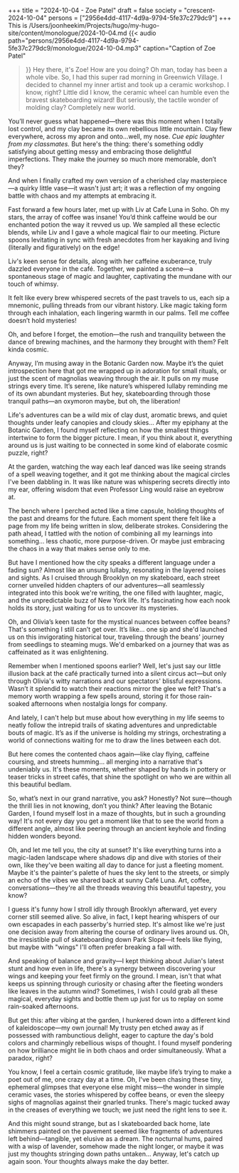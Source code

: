 +++
title = "2024-10-04 - Zoe Patel"
draft = false
society = "crescent-2024-10-04"
persons = ["2956e4dd-4117-4d9a-9794-5fe37c279dc9"]
+++
This is /Users/joonheekim/Projects/hugo/my-hugo-site/content/monologue/2024-10-04.md
{{< audio
    path="persons/2956e4dd-4117-4d9a-9794-5fe37c279dc9/monologue/2024-10-04.mp3" 
    caption="Caption of Zoe Patel"
>}}
Hey there, it's Zoe!
How are you doing? Oh man, today has been a whole vibe. So, I had this super rad morning in Greenwich Village. I decided to channel my inner artist and took up a ceramic workshop. I know, right? Little did I know, the ceramic wheel can humble even the bravest skateboarding wizard! But seriously, the tactile wonder of molding clay? Completely new world. 

You’ll never guess what happened—there was this moment when I totally lost control, and my clay became its own rebellious little mountain. Clay flew everywhere, across my apron and onto...well, my nose. *Cue epic laughter from my classmates.* But here's the thing: there's something oddly satisfying about getting messy and embracing those delightful imperfections. They make the journey so much more memorable, don’t they?

And when I finally crafted my own version of a cherished clay masterpiece—a quirky little vase—it wasn't just art; it was a reflection of my ongoing battle with chaos and my attempts at embracing it.

Fast forward a few hours later, met up with Liv at Cafe Luna in Soho. Oh my stars, the array of coffee was insane! You’d think caffeine would be our enchanted potion the way it revved us up. We sampled all these eclectic blends, while Liv and I gave a whole magical flair to our meeting. Picture spoons levitating in sync with fresh anecdotes from her kayaking and living (literally and figuratively) on the edge! 

Liv's keen sense for details, along with her caffeine exuberance, truly dazzled everyone in the café. Together, we painted a scene—a spontaneous stage of magic and laughter, captivating the mundane with our touch of whimsy. 

It felt like every brew whispered secrets of the past travels to us, each sip a mnemonic, pulling threads from our vibrant history. Like magic taking form through each inhalation, each lingering warmth in our palms. Tell me coffee doesn’t hold mysteries! 

Oh, and before I forget, the emotion—the rush and tranquility between the dance of brewing machines, and the harmony they brought with them? Felt kinda cosmic. 

Anyway, I’m musing away in the Botanic Garden now. Maybe it’s the quiet introspection here that got me wrapped up in adoration for small rituals, or just the scent of magnolias weaving through the air. It pulls on my muse strings every time. It’s serene, like nature’s whispered lullaby reminding me of its own abundant mysteries. But hey, skateboarding through those tranquil paths—an oxymoron maybe, but oh, the liberation! 

Life's adventures can be a wild mix of clay dust, aromatic brews, and quiet thoughts under leafy canopies and cloudy skies...
 After my epiphany at the Botanic Garden, I found myself reflecting on how the smallest things intertwine to form the bigger picture. I mean, if you think about it, everything around us is just waiting to be connected in some kind of elaborate cosmic puzzle, right? 

At the garden, watching the way each leaf danced was like seeing strands of a spell weaving together, and it got me thinking about the magical circles I've been dabbling in. It was like nature was whispering secrets directly into my ear, offering wisdom that even Professor Ling would raise an eyebrow at. 

The bench where I perched acted like a time capsule, holding thoughts of the past and dreams for the future. Each moment spent there felt like a page from my life being written in slow, deliberate strokes. Considering the path ahead, I tattled with the notion of combining all my learnings into something… less chaotic, more purpose-driven. Or maybe just embracing the chaos in a way that makes sense only to me.

But have I mentioned how the city speaks a different language under a fading sun? Almost like an unsung lullaby, resonating in the layered noises and sights. As I cruised through Brooklyn on my skateboard, each street corner unveiled hidden chapters of our adventures—all seamlessly integrated into this book we're writing, the one filled with laughter, magic, and the unpredictable buzz of New York life. It's fascinating how each nook holds its story, just waiting for us to uncover its mysteries.

Oh, and Olivia’s keen taste for the mystical nuances between coffee beans? That's something I still can’t get over. It’s like... one sip and she'd launched us on this invigorating historical tour, traveling through the beans' journey from seedlings to steaming mugs. We'd embarked on a journey that was as caffeinated as it was enlightening.

Remember when I mentioned spoons earlier? Well, let's just say our little illusion back at the café practically turned into a silent circus act—but only through Olivia's witty narrations and our spectators' blissful expressions. Wasn’t it splendid to watch their reactions mirror the glee we felt? That's a memory worth wrapping a few spells around, storing it for those rain-soaked afternoons when nostalgia longs for company.

And lately, I can't help but muse about how everything in my life seems to neatly follow the intrepid trails of skating adventures and unpredictable bouts of magic. It’s as if the universe is holding my strings, orchestrating a world of connections waiting for me to draw the lines between each dot.

But here comes the contented chaos again—like clay flying, caffeine coursing, and streets humming... all merging into a narrative that's undeniably us. It's these moments, whether shaped by hands in pottery or teaser tricks in street cafés, that shine the spotlight on who we are within all this beautiful bedlam.

So, what’s next in our grand narrative, you ask? Honestly? Not sure—though the thrill lies in not knowing, don’t you think?
 After leaving the Botanic Garden, I found myself lost in a maze of thoughts, but in such a grounding way! It's not every day you get a moment like that to see the world from a different angle, almost like peering through an ancient keyhole and finding hidden wonders beyond. 

Oh, and let me tell you, the city at sunset? It's like everything turns into a magic-laden landscape where shadows dip and dive with stories of their own, like they've been waiting all day to dance for just a fleeting moment. Maybe it's the painter's palette of hues the sky lent to the streets, or simply an echo of the vibes we shared back at sunny Café Luna. Art, coffee, conversations—they're all the threads weaving this beautiful tapestry, you know?

I guess it's funny how I stroll idly through Brooklyn afterward, yet every corner still seemed alive. So alive, in fact, I kept hearing whispers of our own escapades in each passerby's hurried step. It's almost like we're just one decision away from altering the course of ordinary lives around us. Oh, the irresistible pull of skateboarding down Park Slope—it feels like flying, but maybe with "wings" I'll often prefer breaking a fall with.

And speaking of balance and gravity—I kept thinking about Julian's latest stunt and how even in life, there's a synergy between discovering your wings and keeping your feet firmly on the ground. I mean, isn't that what keeps us spinning through curiosity or chasing after the fleeting wonders like leaves in the autumn wind? Sometimes, I wish I could grab all these magical, everyday sights and bottle them up just for us to replay on some rain-soaked afternoons.

But get this: after vibing at the garden, I hunkered down into a different kind of kaleidoscope—my own journal! My trusty pen etched away as if possessed with rambunctious delight, eager to capture the day's bold colors and charmingly rebellious wisps of thought. I found myself pondering on how brilliance might lie in both chaos and order simultaneously. What a paradox, right? 

You know, I feel a certain cosmic gratitude, like maybe life’s trying to make a poet out of me, one crazy day at a time. Oh, I've been chasing these tiny, ephemeral glimpses that everyone else might miss—the wonder in simple ceramic vases, the stories whispered by coffee beans, or even the sleepy sighs of magnolias against their gnarled trunks. There's magic tucked away in the creases of everything we touch; we just need the right lens to see it.

And this might sound strange, but as I skateboarded back home, late shimmers painted on the pavement seemed like fragments of adventures left behind—tangible, yet elusive as a dream. The nocturnal hums, paired with a wisp of lavender, somehow made the night longer, or maybe it was just my thoughts stringing down paths untaken…
Anyway, let's catch up again soon. Your thoughts always make the day better.
